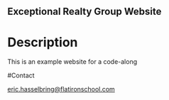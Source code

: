 Exceptional Realty Group Website
---

# Description

This is an example website for a code-along

#Contact

eric.hasselbring@flatironschool.com
